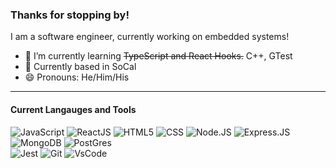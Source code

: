 ### Thanks for stopping by!

<!--
**DenisTru/DenisTru** is a ✨ _special_ ✨ repository because its `README.md` (this file) appears on your GitHub profile.

Here are some ideas to get you started:

- 🔭 I’m currently working on ...
- 🌱 I’m currently learning ...
- 👯 I’m looking to collaborate on ...
- 🤔 I’m looking for help with ...
- 💬 Ask me about ...
- 📫 How to reach me: ...
- 😄 Pronouns: ...
- ⚡ Fun fact: ...
-->
I am a software engineer, currently working on embedded systems!
- 🌱 I’m currently learning ~~TypeScript and React Hooks.~~ C++, GTest
- 📍 Currently based in SoCal
- 😄 Pronouns: He/Him/His
-----
#### Current Langauges and Tools
![JavaScript](https://camo.githubusercontent.com/54594146796f3ae2f8800c01108cec243a40064e093cc8cd3e06594125e32989/68747470733a2f2f696d672e736869656c64732e696f2f62616467652f4a6176615363726970742532302d2532333332333333302e7376673f267374796c653d666c61742d737175617265266c6f676f3d6a617661736372697074266c6f676f436f6c6f723d253233463744463145)
![ReactJS](https://camo.githubusercontent.com/69b5bb56a79bd7f32a5ae1480b98f6e3894bfc213ea9175c5654041ee700f77c/68747470733a2f2f696d672e736869656c64732e696f2f62616467652f52656163742532302d2532333230323332612e7376673f267374796c653d666c61742d737175617265266c6f676f3d7265616374266c6f676f436f6c6f723d253233363144414642)
![HTML5](https://camo.githubusercontent.com/e84e8c46debf47a0dbec25b8887678258beb3fc26c01c16dce6f666ac0f73dcc/68747470733a2f2f696d672e736869656c64732e696f2f62616467652f48544d4c352532302d2532334533344632362e7376673f267374796c653d666c61742d737175617265266c6f676f3d68746d6c35266c6f676f436f6c6f723d7768697465)
![CSS](https://camo.githubusercontent.com/fa6aefcad320ce174a226fb4cb2fd1d29f9d01197f96cfac1286162ea5f3ca3d/68747470733a2f2f696d672e736869656c64732e696f2f62616467652f435353332532302d2532333135373242362e7376673f267374796c653d666c61742d737175617265266c6f676f3d63737333266c6f676f436f6c6f723d7768697465)
![Node.JS](https://camo.githubusercontent.com/64838c3fd8a0341d25c87fb2d5b3e443cedc3d701f959591781f8d60c1de9b6e/68747470733a2f2f696d672e736869656c64732e696f2f62616467652f4e6f64652e6a732532302d2532333433383533442e7376673f267374796c653d666c61742d737175617265266c6f676f3d6e6f64652e6a73266c6f676f436f6c6f723d7768697465)
![Express.JS](https://camo.githubusercontent.com/b8c9353fe0730fa7730879bde249806018bcac849ffe2aa0a8b16a7a6b15e6f8/68747470733a2f2f696d672e736869656c64732e696f2f62616467652f457870726573732532302d2532333430346435392e7376673f267374796c653d666c61742d737175617265)
![MongoDB](https://camo.githubusercontent.com/121989d41c7c952d553c9b32a2acaff506468bd20b176ba51a9ceecc14de927e/68747470733a2f2f696d672e736869656c64732e696f2f62616467652f4d6f6e676f44422d2532333465613934622e7376673f267374796c653d666c61742d737175617265266c6f676f3d6d6f6e676f6462266c6f676f436f6c6f723d7768697465)
![PostGres](https://camo.githubusercontent.com/0d983c9096b191cbc437844fcfdb93ea247f5c7c0f623051ce252f4ee78ec807/68747470733a2f2f696d672e736869656c64732e696f2f62616467652f506f737467726553514c2d2532333331363139322e7376673f267374796c653d666c61742d737175617265266c6f676f3d706f737467726573716c266c6f676f436f6c6f723d7768697465)
\
![Jest](https://camo.githubusercontent.com/ce7943963dbf01df8796142280c592665d0e15ff63475c087a9bc52af5aa9791/68747470733a2f2f696d672e736869656c64732e696f2f62616467652f4a6573742532302d2532334332313332352e7376673f267374796c653d666c61742d737175617265266c6f676f3d4a657374266c6f676f436f6c6f723d7768697465)
![Git](https://camo.githubusercontent.com/38dc483f86127bf22df70fa9a1c3f497f2dca29ee0d58ee61ce50e5d8ea567a3/68747470733a2f2f696d672e736869656c64732e696f2f62616467652f4769742532302d2532334630353033332e7376673f267374796c653d666c61742d737175617265266c6f676f3d676974266c6f676f436f6c6f723d7768697465)
![VsCode](https://camo.githubusercontent.com/04a90f19cc0a94d20300039f986297ab6426f354bf27a65c6d19e0402a1898af/68747470733a2f2f696d672e736869656c64732e696f2f62616467652f5653253230436f64652532302d2532333030374143432e7376673f267374796c653d666c61742d737175617265266c6f676f3d76697375616c2d73747564696f2d636f6465266c6f676f436f6c6f723d7768697465)
